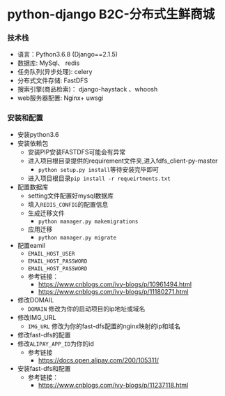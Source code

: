 # python-django B2C-分布式生鲜商城

###  技术栈
* 语言：Python3.6.8  (Django==2.1.5)
* 数据库: MySql、 redis
* 任务队列(异步处理): celery
* 分布式文件存储: FastDFS
* 搜索引擎(商品检索)： django-haystack 、whoosh
* web服务器配置: Nginx+ uwsgi

###  安装和配置
* 安装python3.6
* 安装依赖包  
    * 安装PIP安装FASTDFS可能会有异常
    * 进入项目根目录提供的requirement文件夹,进入fdfs_client-py-master
        * `python setup.py install`等待安装完毕即可
    * 进入项目根目录`pip install -r requeirtments.txt`
* 配置数据库
    * setting文件配置好mysql数据库
    * 填入`REDIS_CONFIG`的配置信息
    * 生成迁移文件
        * `python manager.py makemigrations`
    * 应用迁移
        * `python manager.py migrate`
* 配置eamil
    * `EMAIL_HOST_USER`
    * `EMAIL_HOST_PASSWORD`
    * `EMAIL_HOST_PASSWORD`
    * 参考链接：
        * https://www.cnblogs.com/ivy-blogs/p/10961494.html
        * https://www.cnblogs.com/ivy-blogs/p/11180271.html
* 修改DOMAIL
    * `DOMAIN` 修改为你的启动项目的ip地址或域名
* 修改IMG_URL
    * `IMG_URL` 修改为你的fast-dfs配置的nginx映射的ip和域名
* 修改fast-dfs的配置
* 修改`ALIPAY_APP_ID`为你的id
    * 参考链接
        * https://docs.open.alipay.com/200/105311/
* 安装fast-dfs和配置
    * 参考链接：
        * https://www.cnblogs.com/ivy-blogs/p/11237118.html
